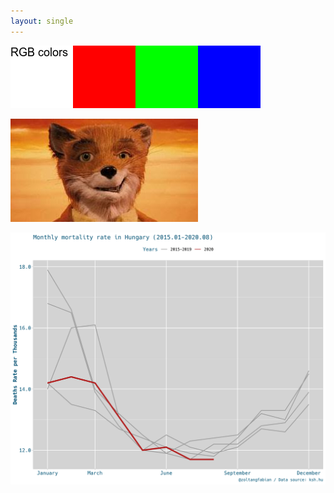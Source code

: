```yaml
---
layout: single
---
```









![pic](/assets/img/21-02-05-imagemagick/canvas_rgb.png)


![Fox](/assets/img/site/mrfox.jpg)


![png-image](/assets/img/20-10-07-mortality/hu-mortality-rate-2020-10-12.png)
